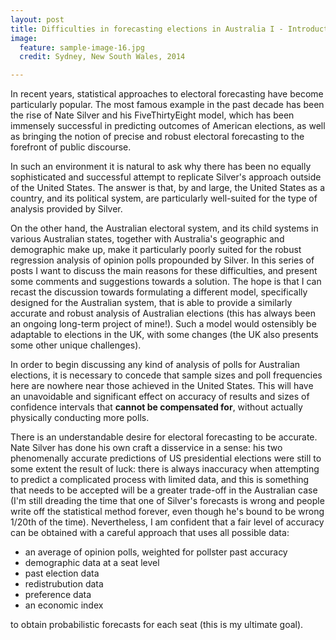 ```yaml
---
layout: post
title: Difficulties in forecasting elections in Australia I - Introduction
image:
  feature: sample-image-16.jpg
  credit: Sydney, New South Wales, 2014

---
```


In recent years, statistical approaches to electoral forecasting have become particularly popular. The most famous example in the past decade has been the rise of Nate Silver and his FiveThirtyEight model, which has been immensely successful in predicting outcomes of American elections, as well as bringing the notion of precise and robust electoral forecasting to the forefront of public discourse.

In such an environment it is natural to ask why there has been no equally sophisticated and successful attempt to replicate Silver's approach outside of the United States. The answer is that, by and large, the United States as a country, and its political system, are particularly well-suited for the type of analysis provided by Silver. 

On the other hand, the Australian electoral system, and its child systems in various Australian states, together with Australia's geographic and demographic make up, make it particularly poorly suited for the robust regression analysis of opinion polls propounded by Silver. In this series of posts I want to discuss the main reasons for these difficulties, and present some comments and suggestions towards a solution. The hope is that I can recast the discussion towards formulating a different model, specifically designed for the Australian system, that is able to provide a similarly accurate and robust analysis of Australian elections (this has always been an ongoing long-term project of mine!). Such a model would ostensibly be adaptable to elections in the UK, with some changes (the UK also presents some other unique challenges). 

In order to begin discussing any kind of analysis of polls for Australian elections, it is necessary to concede that sample sizes and poll frequencies here are nowhere near those achieved in the United States. This will have an unavoidable and significant effect on accuracy of results and sizes of confidence intervals that **cannot be compensated for**, without actually physically conducting more polls. 

There is an understandable desire for electoral forecasting to be accurate. Nate Silver has done his own craft a disservice in a sense: his two phenomenally accurate predictions of US presidential elections were still to some extent the result of luck: there is always inaccuracy when attempting to predict a complicated process with limited data, and this is something that needs to be accepted will be a greater trade-off in the Australian case (I'm still dreading the time that one of Silver's forecasts is wrong and people write off the statistical method forever, even though he's bound to be wrong 1/20th of the time). Nevertheless, I am confident that a fair level of accuracy can be obtained with a careful approach that uses all possible data: 

- an average of opinion polls, weighted for pollster past accuracy
- demographic data at a seat level
- past election data
- redistrubution data
- preference data
- an economic index

to obtain probabilistic forecasts for each seat (this is my ultimate goal). 
